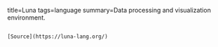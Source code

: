 title=Luna
tags=language
summary=Data processing and visualization environment.
~~~~~~

[Source](https://luna-lang.org/)

